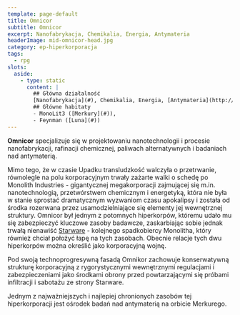 ```yaml
---
template: page-default
title: Omnicor
subtitle: Omnicor
excerpt: Nanofabrykacja, Chemikalia, Energia, Antymateria
headerImage: mid-omnicor-head.jpg
category: ep-hiperkorporacja
tags:
  - rpg
slots:
  aside:
    - type: static
      content: |
        ## Główna działalność
        [Nanofabrykacja](#), Chemikalia, Energia, [Antymateria](http://pl.wikipedia.org/wiki/Antymateria)
        ## Główne habitaty
        - MonoLit3 ([Merkury](#)), 
        - Feynman ([Luna](#))
---
```

**Omnicor** specjalizuje się w projektowaniu nanotechnologii i procesie nanofabrykacji, rafinacji chemicznej, paliwach alternatywnych i badaniach nad antymaterią.

Mimo tego, że w czasie Upadku transludzkość walczyła o przetrwanie, równolegle na polu korporacyjnym trwały zażarte walki o schedę po Monolith Industries - gigantycznej megakorporacji zajmującej się m.in. nanotechnologią, przetwórstwem chemicznym i energetyką, która nie była w stanie sprostać dramatycznym wyzwaniom czasu apokalipsy i została od środka rozerwana przez usamodzielniające się elementy jej wewnętrznej struktury. Omnicor był jednym z potomnych hiperkorpów, któremu udało mu się zabezpieczyć kluczowe zasoby badawcze, zaskarbiając sobie jednak trwałą nienawiść [Starware](Starware.md "Robotyka, Inżynieria lotnicza, Konstrukcja habitatów ") - kolejnego spadkobiercy Monolitha, który również chciał położyć łapę na tych zasobach. Obecnie relacje tych dwu hiperkorpów można określić jako korporacyjną wojnę.

Pod swoją technoprogresywną fasadą Omnikor zachowuje konserwatywną strukturę korporacyjną z rygorystycznymi wewnętrznymi regulacjami i zabezpieczeniami jako środkami obrony przed powtarzającymi się próbami infiltracji i sabotażu ze strony Starware.

Jednym z najważniejszych i najlepiej chronionych zasobów tej hiperkorporacji jest ośrodek badań nad antymaterią na orbicie Merkurego.
